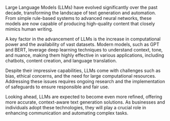 
Large Language Models (LLMs) have evolved significantly over the past decade, transforming the landscape of text generation and automation. From simple rule-based systems to advanced neural networks, these models are now capable of producing high-quality content that closely mimics human writing.

A key factor in the advancement of LLMs is the increase in computational power and the availability of vast datasets. Modern models, such as GPT and BERT, leverage deep learning techniques to understand context, tone, and nuance, making them highly effective in various applications, including chatbots, content creation, and language translation.

Despite their impressive capabilities, LLMs come with challenges such as bias, ethical concerns, and the need for large computational resources. Addressing these issues requires ongoing research and the implementation of safeguards to ensure responsible and fair use.

Looking ahead, LLMs are expected to become even more refined, offering more accurate, context-aware text generation solutions. As businesses and individuals adopt these technologies, they will play a crucial role in enhancing communication and automating complex tasks.